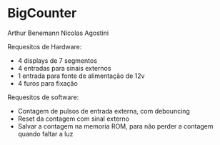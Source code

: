 BigCounter
==========
Arthur Benemann
Nícolas Agostini

Requesitos de Hardware:
- 4 displays de 7 segmentos
- 4 entradas para sinais externos
- 1 entrada para fonte de alimentação de 12v
- 4 furos para fixação

Requesitos de software:
- Contagem de pulsos de entrada externa, com debouncing
- Reset da contagem com sinal externo
- Salvar a contagem na memoria ROM, para não perder a contagem quando faltar a luz

